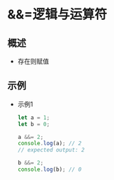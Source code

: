 # &&=逻辑与运算符

## 概述

- 存在则赋值

## 示例

- 示例1

    ```js
    let a = 1;
    let b = 0;

    a &&= 2;
    console.log(a); // 2
    // expected output: 2

    b &&= 2;
    console.log(b); // 0
    ```
